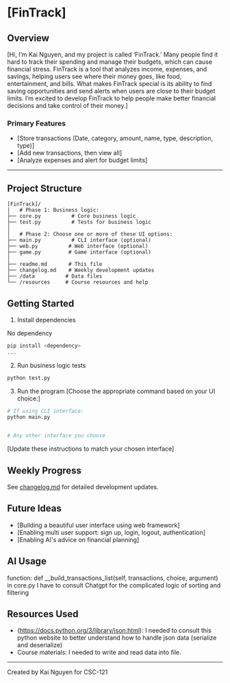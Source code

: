 # [FinTrack]

## Overview

[Hi, I’m Kai Nguyen, and my project is called ‘FinTrack.’ Many people find it hard to track their spending and manage their budgets, which can cause financial stress. FinTrack is a tool that analyzes income, expenses, and savings, helping users see where their money goes, like food, entertainment, and bills. What makes FinTrack special is its ability to find saving opportunities and send alerts when users are close to their budget limits. I’m excited to develop FinTrack to help people make better financial decisions and take control of their money.]

### Primary Features

- [Store transactions (Date, category, amount, name, type, description, type)]
- [Add new transactions, then view all]
- [Analyze expenses and alert for budget limits]

---

## Project Structure

```
[FinTrack]/
│   # Phase 1: Business logic:
├── core.py          # Core business logic
├── test.py          # Tests for business logic
│
│   # Phase 2: Choose one or more of these UI options:
├── main.py          # CLI interface (optional)
├── web.py          # Web interface (optional)
├── game.py         # Game interface (optional)
│
├── readme.md       # This file
├── changelog.md    # Weekly development updates
├── /data          # Data files
└── /resources     # Course resources and help
```

## Getting Started

1. Install dependencies

No dependency

```bash
pip install <dependency>
...
```

2. Run business logic tests

```bash
python test.py
```

3. Run the program
   [Choose the appropriate command based on your UI choice:]

```bash
# If using CLI interface:
python main.py


# Any other interface you choose

```

[Update these instructions to match your chosen interface]

## Weekly Progress

See [changelog.md](changelog.md) for detailed development updates.

## Future Ideas

- [Building a beautiful user interface using web framework]
- [Enabling multi user support: sign up, login, logout, authentication]
- [Enabling AI's advice on financial planning]

## AI Usage

function: def __build_transactions_list(self, transactions, choice, argument) in core.py
I have to consult Chatgpt for the complicated logic of sorting and filtering

## Resources Used

- (https://docs.python.org/3/library/json.html): I needed to consult this python website to better understand how to handle json data (serialize and deserialize)
- Course materials: I needed to write and read data into file.

---

Created by Kai Nguyen for CSC-121
